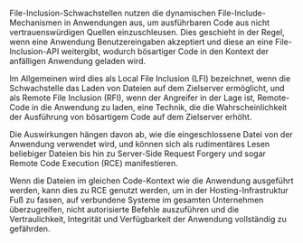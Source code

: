 File-Inclusion-Schwachstellen nutzen die dynamischen File-Include-Mechanismen in Anwendungen aus, um ausführbaren Code aus nicht vertrauenswürdigen Quellen einzuschleusen. Dies geschieht in der Regel, wenn eine Anwendung Benutzereingaben akzeptiert und diese an eine File-Inclusion-API weitergibt, wodurch bösartiger Code in den Kontext der anfälligen Anwendung geladen wird.

Im Allgemeinen wird dies als Local File Inclusion (LFI) bezeichnet, wenn die Schwachstelle das Laden von Dateien auf dem Zielserver ermöglicht, und als Remote File Inclusion (RFI), wenn der Angreifer in der Lage ist, Remote-Code in die Anwendung zu laden, eine Technik, die die Wahrscheinlichkeit der Ausführung von bösartigem Code auf dem Zielserver erhöht.

Die Auswirkungen hängen davon ab, wie die eingeschlossene Datei von der Anwendung verwendet wird, und können sich als rudimentäres Lesen beliebiger Dateien bis hin zu Server-Side Request Forgery und sogar Remote Code Execution (RCE) manifestieren.

Wenn die Dateien im gleichen Code-Kontext wie die Anwendung ausgeführt werden, kann dies zu RCE genutzt werden, um in der Hosting-Infrastruktur Fuß zu fassen, auf verbundene Systeme im gesamten Unternehmen überzugreifen, nicht autorisierte Befehle auszuführen und die Vertraulichkeit, Integrität und Verfügbarkeit der Anwendung vollständig zu gefährden.